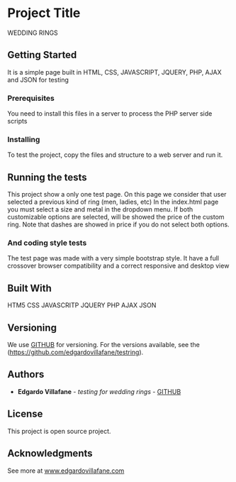 # Project Title

WEDDING RINGS

## Getting Started

It is a simple page built in HTML, CSS, JAVASCRIPT, JQUERY, PHP, AJAX and JSON for testing

### Prerequisites

You need to install this files in a server to process the PHP server side scripts 


### Installing

To test the project, copy the files and structure to a web server and run it.

## Running the tests

This project show a only one test page. 
On this page we consider that user selected a previous kind of ring (men, ladies, etc)
In the index.html page you must select a size and metal in the dropdown menu.
If both customizable options are selected, will be showed the price of the custom ring.
Note that dashes are showed in price if you do not select both options.

### And coding style tests

The test page was made with a very simple bootstrap style.
It have a full crossover browser compatibility and a correct responsive and desktop view

## Built With

HTM5
CSS
JAVASCRITP
JQUERY
PHP
AJAX
JSON



## Versioning

We use [GITHUB](http://github.com/) for versioning. For the versions available, see the (https://github.com/edgardovillafane/testring). 

## Authors

* **Edgardo Villafane** - *testing for wedding rings* - [GITHUB](https://github.com/edgardovillafane/testring)

## License

This project is open source project.

## Acknowledgments

See more at www.edgardovillafane.com

